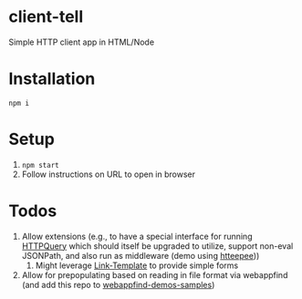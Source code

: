 # client-tell

Simple HTTP client app in HTML/Node

# Installation

`npm i`

# Setup

1.  `npm start`
2.  Follow instructions on URL to open in browser

# Todos

1.  Allow extensions (e.g., to have a special interface for running
    [HTTPQuery](https://github.com/brettz9/httpquery) which should itself be
    upgraded to utilize, support non-eval JSONPath, and also run as middleware
    (demo using [htteepee](https://github.com/brettz9/htteepee)))
    1.  Might leverage
        [Link-Template](https://tools.ietf.org/html/draft-nottingham-link-template-01)
        to provide simple forms
1. Allow for prepopulating based on reading in file format via webappfind
    (and add this repo to
    [webappfind-demos-samples](https://github.com/brettz9/webappfind-demos-samples))
